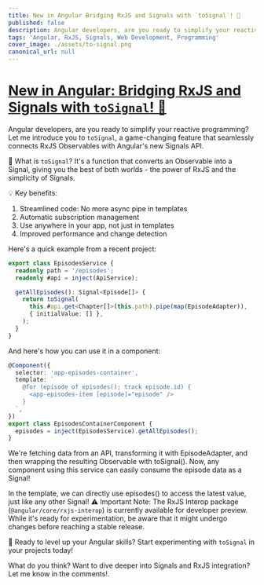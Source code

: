 ```yaml
---
title: New in Angular Bridging RxJS and Signals with `toSignal`! 🚀
published: false
description: Angular developers, are you ready to simplify your reactive programming? Let me introduce you to `toSignal`, a game-changing feature that seamlessly connects RxJS Observables with Angular's new Signals API.
tags: 'Angular, RxJS, Signals, Web Development, Programming'
cover_image: ./assets/to-signal.png
canonical_url: null
---
```


# [New in Angular: Bridging RxJS and Signals with `toSignal`! 🚀](https://www.linkedin.com/pulse/new-angular-bridging-rxjs-signals-tosignal-jes%C3%BAs-bened%C3%A9-gxsef/?trackingId=6aC5rZqkTD%2B5UP8T%2B0tHeQ%3D%3D)

Angular developers, are you ready to simplify your reactive programming? Let me introduce you to `toSignal`, a game-changing feature that seamlessly connects RxJS Observables with Angular's new Signals API.

🔗 What is `toSignal`?
It's a function that converts an Observable into a Signal, giving you the best of both worlds - the power of RxJS and the simplicity of Signals.

💡 Key benefits:

1. Streamlined code: No more async pipe in templates
2. Automatic subscription management
3. Use anywhere in your app, not just in templates
4. Improved performance and change detection

Here's a quick example from a recent project:

```typescript
export class EpisodesService {
  readonly path = '/episodes';
  readonly #api = inject(ApiService);

  getAllEpisodes(): Signal<Episode[]> {
    return toSignal(
      this.#api.get<Chapter[]>(this.path).pipe(map(EpisodeAdapter)),
      { initialValue: [] },
    );
  }
}
```

And here's how you can use it in a component:

```typescript
@Component({
  selector: 'app-episodes-container',
  template: `
    @for (episode of episodes(); track episode.id) {
      <app-episodes-item [episode]="episode" />
    }
  `,
})
export class EpisodesContainerComponent {
  episodes = inject(EpisodesService).getAllEpisodes();
}
```

We're fetching data from an API, transforming it with EpisodeAdapter, and then wrapping the resulting Observable with toSignal(). Now, any component using this service can easily consume the episode data as a Signal!

In the template, we can directly use episodes() to access the latest value, just like any other Signal!
⚠️ Important Note: The RxJS Interop package (`@angular/core/rxjs-interop`) is currently available for developer preview. While it's ready for experimentation, be aware that it might undergo changes before reaching a stable release.

🚀 Ready to level up your Angular skills? Start experimenting with `toSignal` in your projects today!

What do you think? Want to dive deeper into Signals and RxJS integration? Let me know in the comments!.
